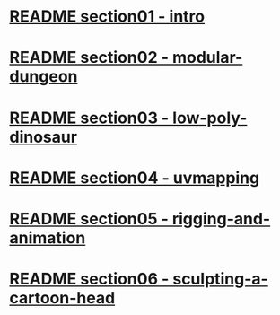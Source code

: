 # [README section01 - intro](./README-section01-intro.md)

# [README section02 - modular-dungeon](./README-section02-modular-dungeon.md)

# [README section03 - low-poly-dinosaur](./README-section03-low-poly-dinosaur.md)

# [README section04 - uvmapping](./README-section04-uvmapping.md)

# [README section05 - rigging-and-animation](./README-section05-rigging-and-animation.md)

# [README section06 - sculpting-a-cartoon-head](./README-section06-sculpting-a-cartoon-head.md)